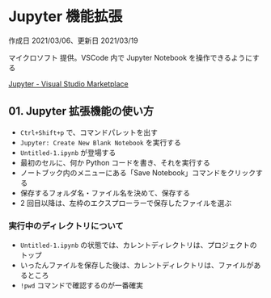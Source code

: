 # Jupyter 機能拡張

作成日 2021/03/06、更新日 2021/03/19

マイクロソフト 提供。VSCode 内で Jupyter Notebook を操作できるようにする

[Jupyter \- Visual Studio Marketplace](https://marketplace.visualstudio.com/items?itemName=ms-toolsai.jupyter)

## 01. Jupyter 拡張機能の使い方

- `Ctrl+Shift+p` で、コマンドパレットを出す
- `Jupyter: Create New Blank Notebook` を実行する
- `Untitled-1.ipynb` が登場する
- 最初のセルに、何か Python コードを書き、それを実行する
- ノートブック内のメニューにある「Save Notebook」コマンドをクリックする
- 保存するフォルダ名・ファイル名を決めて、保存する
- 2 回目以降は、左枠のエクスプローラーで保存したファイルを選ぶ

### 実行中のディレクトリについて

- `Untitled-1.ipynb` の状態では、カレントディレクトリは、プロジェクトのトップ
- いったんファイルを保存した後は、カレントディレクトリは、ファイルがあるところ
- `!pwd` コマンドで確認するのが一番確実
